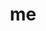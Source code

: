 ---
category: 2-letters
denotation: speaker
name: me
reference_link: https://www.etymonline.com/word/me
root_language: Old English
root_name: me
title: me
type: free
word_sums:
- respelling: methinks
  sum: Me + Thinks
- respelling: mespeaks
  sum: Me + Speaks
---